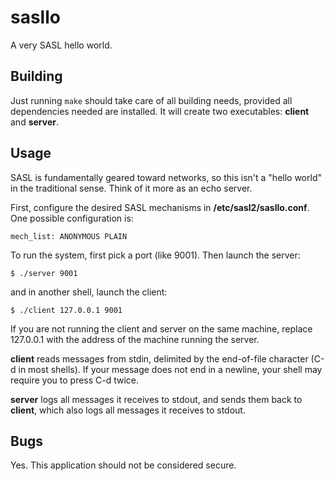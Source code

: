 sasllo
======

A very SASL hello world.

Building
--------

Just running `make` should take care of all building needs, provided all
dependencies needed are installed.  It will create two executables: **client**
and **server**.

Usage
-----

SASL is fundamentally geared toward networks, so this isn't a "hello world" in
the traditional sense.  Think of it more as an echo server.

First, configure the desired SASL mechanisms in **/etc/sasl2/sasllo.conf**.
One possible configuration is:

    mech_list: ANONYMOUS PLAIN

To run the system, first pick a port (like 9001).  Then launch the server:

    $ ./server 9001

and in another shell, launch the client:

    $ ./client 127.0.0.1 9001

If you are not running the client and server on the same machine,
replace 127.0.0.1 with the address of the machine running the server.

**client** reads messages from stdin, delimited by the end-of-file character
(C-d in most shells).  If your message does not end in a newline, your shell
may require you to press C-d twice.

**server** logs all messages it receives to stdout, and sends them back to
**client**, which also logs all messages it receives to stdout.

Bugs
----

Yes.  This application should not be considered secure.
